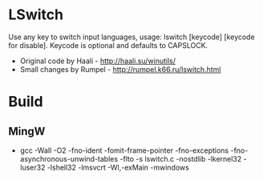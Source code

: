 # LSwitch #

Use any key to switch input languages, usage: lswitch [keycode] [keycode for disable]. Keycode is optional and defaults to CAPSLOCK.

- Original code by Haali      - http://haali.su/winutils/
- Small changes by Rumpel     - http://rumpel.k66.ru/lswitch.html

# Build #
## MingW ##
- gcc -Wall -O2 -fno-ident -fomit-frame-pointer -fno-exceptions -fno-asynchronous-unwind-tables -flto -s lswitch.c -nostdlib -lkernel32 -luser32 -lshell32 -lmsvcrt -Wl,-exMain -mwindows
